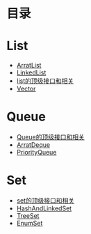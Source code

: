 目录
===

# List #

* [ArratList][ArrayList]
* [LinkedList][LinkedList]
* [list的顶级接口和相关][list的顶级接口和相关]
* [Vector][Vector]

# Queue #

* [Queue的顶级接口和相关][Queue的顶级接口和相关]
* [ArratDeque][ArratDeque]
* [PriorityQueue][PriorityQueue]

# Set #

* [set的顶级接口和相关][set的顶级接口和相关]
* [HashAndLinkedSet][HashAndLinkedSet]
* [TreeSet][TreeSet]
* [EnumSet][EnumSet]


















[ArrayList]:https://github.com/TransientWang/KnowledgeBase/blob/master/base/collections/list/ArrayList.md "ArrayList"
[LinkedList]:https://github.com/TransientWang/KnowledgeBase/blob/master/base/collections/list/LinkedList.md "LinkedList"
[list的顶级接口和相关]:https://github.com/TransientWang/KnowledgeBase/blob/master/base/collections/list/list.md "list的顶级接口和相关"
[Vector]:https://github.com/TransientWang/KnowledgeBase/blob/master/base/collections/list/Vector.md "Vector"
[Queue的顶级接口和相关]:https://github.com/TransientWang/KnowledgeBase/blob/master/base/collections/queue/ArrayDqueue.md "ArrayDqueue"
[PriorityQueue]:https://github.com/TransientWang/KnowledgeBase/blob/master/base/collections/queue/PriorityQueue.md "PriorityQueue"
[ArratDeque]:https://github.com/TransientWang/KnowledgeBase/blob/master/base/collections/queue/ArratDeque.md "ArratDeque"

[set的顶级接口和相关]:https://github.com/TransientWang/KnowledgeBase/blob/master/base/collections/set/set.md "ArrayDqueue"
[HashAndLinkedSet]:https://github.com/TransientWang/KnowledgeBase/blob/master/base/collections/set/HashAndLinkedSet.md "PriorityQueue"
[TreeSet]:https://github.com/TransientWang/KnowledgeBase/blob/master/base/collections/set/TreeSet.md "ArratDeque"
[EnumSet]:https://github.com/TransientWang/KnowledgeBase/blob/master/base/collections/set/EnumSet.md "ArratDeque"
